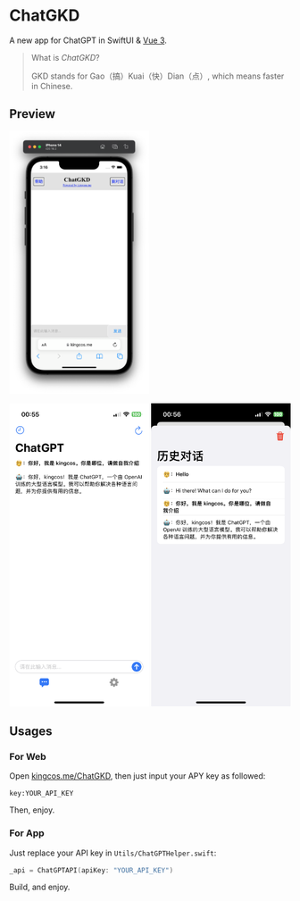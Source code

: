 # ChatGKD

A new app for ChatGPT in SwiftUI & [Vue 3](https://kingcos.me/ChatGKD).

> What is *ChatGKD*?
>
> GKD stands for Gao（搞）Kuai（快）Dian（点）, which means faster in Chinese.

## Preview

<img src="https://github.com/kingcos/ChatGKD/blob/main/resources/web.png?raw=true" width=250px />

<img src="https://github.com/kingcos/ChatGKD/blob/main/resources/main.PNG?raw=true" width=250px /> <img src="https://github.com/kingcos/ChatGKD/blob/main/resources/history.PNG?raw=true" width=250px />

## Usages

### For Web

Open [kingcos.me/ChatGKD](https://kingcos.me/ChatGKD), then just input your APY key as followed:

```
key:YOUR_API_KEY
```

Then, enjoy.

### For App

Just replace your API key in `Utils/ChatGPTHelper.swift`:

```swift
_api = ChatGPTAPI(apiKey: "YOUR_API_KEY")
```

Build, and enjoy.
